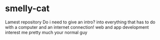 # smelly-cat
Lamest repository
Do i need to give an intro?
into everything that has to do with a computer and an internet connection!
web and app development interest me
pretty much your normal guy 
